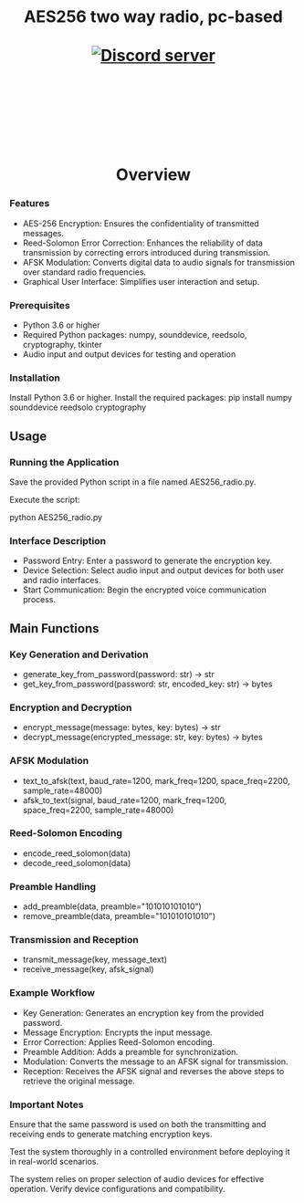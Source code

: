 



<h1 align="center">AES256 two way radio, pc-based
<br>
<br>

</div>
<div align="center">
  <a href="https://discord.gg/mJECK72VhD">
    <img src="https://img.shields.io/static/v1?label=Unlimited%20Research%20Cooperative&message=Join%20Now&color=7289DA&logo=discord&style=for-the-badge" alt="Discord server">
  </a>
</div>


<br>
<br>


<br>
<br>

<h1 align="center">Overview</h1>

### Features

-    AES-256 Encryption: Ensures the confidentiality of transmitted messages.
-    Reed-Solomon Error Correction: Enhances the reliability of data transmission by correcting errors introduced during transmission.
-    AFSK Modulation: Converts digital data to audio signals for transmission over standard radio frequencies.
-    Graphical User Interface: Simplifies user interaction and setup.

### Prerequisites

-    Python 3.6 or higher
-    Required Python packages: numpy, sounddevice, reedsolo, cryptography, tkinter
-    Audio input and output devices for testing and operation

### Installation

Install Python 3.6 or higher.
Install the required packages:
pip install numpy sounddevice reedsolo cryptography

## Usage
### Running the Application

Save the provided Python script in a file named AES256_radio.py.

Execute the script:

python AES256_radio.py

### Interface Description

- Password Entry: Enter a password to generate the encryption key.
- Device Selection: Select audio input and output devices for both user and radio interfaces.
- Start Communication: Begin the encrypted voice communication process.

## Main Functions
### Key Generation and Derivation

- generate_key_from_password(password: str) -> str
- get_key_from_password(password: str, encoded_key: str) -> bytes

### Encryption and Decryption

- encrypt_message(message: bytes, key: bytes) -> str
- decrypt_message(encrypted_message: str, key: bytes) -> bytes

### AFSK Modulation

- text_to_afsk(text, baud_rate=1200, mark_freq=1200, space_freq=2200, sample_rate=48000)
- afsk_to_text(signal, baud_rate=1200, mark_freq=1200, space_freq=2200, sample_rate=48000)

### Reed-Solomon Encoding

- encode_reed_solomon(data)
- decode_reed_solomon(data)

### Preamble Handling

- add_preamble(data, preamble="101010101010")
- remove_preamble(data, preamble="101010101010")

### Transmission and Reception

- transmit_message(key, message_text)
- receive_message(key, afsk_signal)

### Example Workflow

- Key Generation: Generates an encryption key from the provided password.
- Message Encryption: Encrypts the input message.
- Error Correction: Applies Reed-Solomon encoding.
- Preamble Addition: Adds a preamble for synchronization.
- Modulation: Converts the message to an AFSK signal for transmission.
- Reception: Receives the AFSK signal and reverses the above steps to retrieve the original message.

### Important Notes

Ensure that the same password is used on both the transmitting and receiving ends to generate matching encryption keys.

Test the system thoroughly in a controlled environment before deploying it in real-world scenarios.

The system relies on proper selection of audio devices for effective operation. Verify device configurations and compatibility.


<br>
<br>
<br>
<br>

    